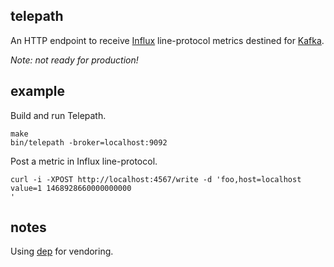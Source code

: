 telepath
--------

An HTTP endpoint to receive [Influx](https://github.com/influxdata/influxdb) line-protocol metrics destined for [Kafka](http://kafka.apache.org/).

_Note: not ready for production!_

## example

Build and run Telepath.

```
make
bin/telepath -broker=localhost:9092
```

Post a metric in Influx line-protocol.

```
curl -i -XPOST http://localhost:4567/write -d 'foo,host=localhost value=1 1468928660000000000
'
```

## notes

Using [dep](https://github.com/golang/dep) for vendoring.
